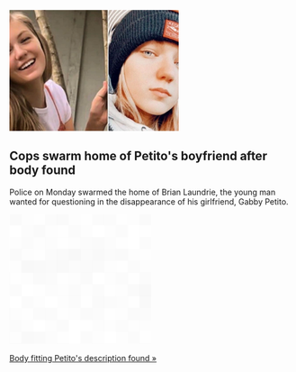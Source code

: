 
![Cops swarm home of Petito's boyfriend after body found](./20210920175904.png)
## Cops swarm home of Petito's boyfriend after body found

Police on Monday swarmed the home of Brian Laundrie, the young man wanted for questioning in the disappearance of his girlfriend, Gabby Petito.

![pic](../square_bg.png)

[Body fitting Petito's description found »](https://www.yahoo.com/news/search-gabby-petito-boyfriend-continues-040710613.html)
